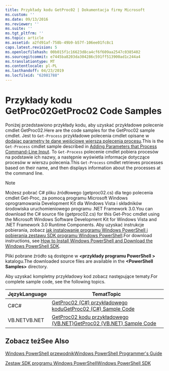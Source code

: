 ```yaml
---
title: Przykłady kodu GetProc02 | Dokumentacja firmy Microsoft
ms.custom: ''
ms.date: 09/13/2016
ms.reviewer: ''
ms.suite: ''
ms.tgt_pltfrm: ''
ms.topic: article
ms.assetid: a2fd91af-758b-49b9-b57f-106ee01fc8c1
caps.latest.revision: 5
ms.openlocfilehash: 00b015f1c16623d8ca4cf6f609aa2547c0385402
ms.sourcegitcommit: e7445ba8203da304286c591ff513900ad1c244a4
ms.translationtype: MT
ms.contentlocale: pl-PL
ms.lasthandoff: 04/23/2019
ms.locfileid: "62081788"
---
```

# <a name="getproc02-code-samples"></a><span data-ttu-id="ce9cb-102">Przykłady kodu GetProc02</span><span class="sxs-lookup"><span data-stu-id="ce9cb-102">GetProc02 Code Samples</span></span>

<span data-ttu-id="ce9cb-103">Poniżej przedstawiono przykłady kodu, aby uzyskać przykładowe polecenie cmdlet GetProc02.</span><span class="sxs-lookup"><span data-stu-id="ce9cb-103">Here are the code samples for the GetProc02 sample cmdlet.</span></span> <span data-ttu-id="ce9cb-104">Jest to `Get-Process` przykładowe polecenia cmdlet opisane w [dodając parametry te dane wejściowe wiersza polecenia procesu](../cmdlet/adding-parameters-that-process-command-line-input.md).</span><span class="sxs-lookup"><span data-stu-id="ce9cb-104">This is the `Get-Process` cmdlet sample described in [Adding Parameters that Process Command-Line Input](../cmdlet/adding-parameters-that-process-command-line-input.md).</span></span> <span data-ttu-id="ce9cb-105">To `Get-Process` polecenie cmdlet pobiera procesów na podstawie ich nazwy, a następnie wyświetla informacje dotyczące procesów w wierszu polecenia.</span><span class="sxs-lookup"><span data-stu-id="ce9cb-105">This `Get-Process` cmdlet retrieves processes based on their name, and then displays information about the processes at the command line.</span></span>

> [!NOTE]
> <span data-ttu-id="ce9cb-106">Możesz pobrać C# pliku źródłowego (getproc02.cs) dla tego polecenia cmdlet Get-Proc, za pomocą programu Microsoft Windows oprogramowania Development Kit dla Windows Vista i składników środowiska uruchomieniowego programu .NET Framework 3.0.</span><span class="sxs-lookup"><span data-stu-id="ce9cb-106">You can download the C# source file (getproc02.cs) for this Get-Proc cmdlet using the Microsoft Windows Software Development Kit for Windows Vista and .NET Framework 3.0 Runtime Components.</span></span> <span data-ttu-id="ce9cb-107">Aby uzyskać instrukcje pobierania, zobacz [jak instalowanie programu Windows PowerShell i pobierania zestawu SDK programu Windows PowerShell](/powershell/developer/installing-the-windows-powershell-sdk).</span><span class="sxs-lookup"><span data-stu-id="ce9cb-107">For download instructions, see [How to Install Windows PowerShell and Download the Windows PowerShell SDK](/powershell/developer/installing-the-windows-powershell-sdk).</span></span>
>
> <span data-ttu-id="ce9cb-108">Pliki pobrane źródło są dostępne w  **\<przykłady programu PowerShell >** katalogu.</span><span class="sxs-lookup"><span data-stu-id="ce9cb-108">The downloaded source files are available in the **\<PowerShell Samples>** directory.</span></span>

<span data-ttu-id="ce9cb-109">Aby uzyskać kompletny przykładowy kod zobacz następujące tematy.</span><span class="sxs-lookup"><span data-stu-id="ce9cb-109">For complete sample code, see the following topics.</span></span>

|<span data-ttu-id="ce9cb-110">Język</span><span class="sxs-lookup"><span data-stu-id="ce9cb-110">Language</span></span>|<span data-ttu-id="ce9cb-111">Temat</span><span class="sxs-lookup"><span data-stu-id="ce9cb-111">Topic</span></span>|
|--------------|-----------|
|<span data-ttu-id="ce9cb-112">C#</span><span class="sxs-lookup"><span data-stu-id="ce9cb-112">C#</span></span>|[<span data-ttu-id="ce9cb-113">GetProc02 (C#) przykładowego kodu</span><span class="sxs-lookup"><span data-stu-id="ce9cb-113">GetProc02 (C#) Sample Code</span></span>](./getproc02-csharp-sample-code.md)|
|<span data-ttu-id="ce9cb-114">VB.NET</span><span class="sxs-lookup"><span data-stu-id="ce9cb-114">VB.NET</span></span>|[<span data-ttu-id="ce9cb-115">GetProc02 kodu przykładowego (VB.NET)</span><span class="sxs-lookup"><span data-stu-id="ce9cb-115">GetProc02 (VB.NET) Sample Code</span></span>](./getproc02-vb-net-sample-code.md)|

## <a name="see-also"></a><span data-ttu-id="ce9cb-116">Zobacz też</span><span class="sxs-lookup"><span data-stu-id="ce9cb-116">See Also</span></span>

[<span data-ttu-id="ce9cb-117">Windows PowerShell przewodnik</span><span class="sxs-lookup"><span data-stu-id="ce9cb-117">Windows PowerShell Programmer's Guide</span></span>](./windows-powershell-programmer-s-guide.md)

[<span data-ttu-id="ce9cb-118">Zestaw SDK programu Windows PowerShell</span><span class="sxs-lookup"><span data-stu-id="ce9cb-118">Windows PowerShell SDK</span></span>](../windows-powershell-reference.md)
